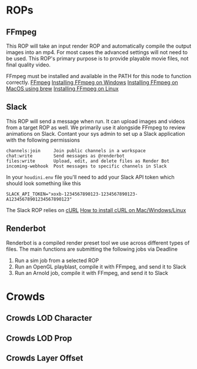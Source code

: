 # ROPs

## FFmpeg

This ROP will take an input render ROP and automatically compile the output images into an mp4.
For most cases the advanced settings will not need to be used.
This ROP's primary purpose is to provide playable movie files, not final quality video.

FFmpeg must be installed and available in the PATH for this node to function correctly.
[FFmpeg](https://www.ffmpeg.org/)
[Installing FFmpeg on Windows](https://www.wikihow.com/Install-FFmpeg-on-Windows)
[Installing FFmpeg on MacOS using brew](http://jollejolles.com/install-ffmpeg-on-mac-os-x/)
[Installing FFmpeg on Linux](https://linuxize.com/post/how-to-install-ffmpeg-on-debian-9/)


## Slack

This ROP will send a message when run. It can upload images and videos from a target ROP as well.
We primarily use it alongside FFmpeg to review animations on Slack.
Contant your sys admin to set up a Slack application with the following permissions
```
channels:join     Join public channels in a workspace
chat:write        Send messages as @renderbot
files:write       Upload, edit, and delete files as Render Bot
incoming-webhook  Post messages to specific channels in Slack
```
In your `houdini.env` file you'll need to add your Slack API token which should look something like this
```
SLACK_API_TOKEN="xoxb-1234567890123-1234567890123-A12345678901234567890123"
```

The Slack ROP relies on [cURL](https://curl.se/download.html)
[How to install cURL on Mac/Windows/Linux](https://help.ubidots.com/en/articles/2165289-learn-how-to-install-run-curl-on-windows-macosx-linux)

## Renderbot

Renderbot is a compiled render preset tool we use across different types of files.
The main functions are submitting the following jobs via Deadline
1. Run a sim job from a selected ROP
2. Run an OpenGL playblast, compile it with FFmpeg, and send it to Slack
3. Run an Arnold job, compile it with FFmpeg, and send it to Slack

# Crowds

## Crowds LOD Character

## Crowds LOD Prop

## Crowds Layer Offset